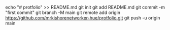 echo "# protfolio" >> README.md
git init
git add README.md
git commit -m "first commit"
git branch -M main
git remote add origin https://github.com/mrkishorenetworker-hue/protfolio.git
git push -u origin main
